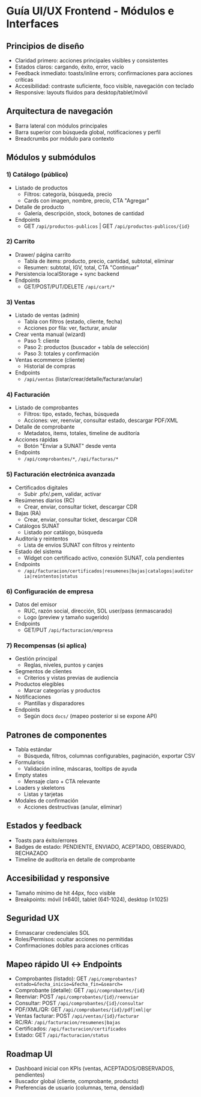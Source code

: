 # Guía UI/UX Frontend - Módulos e Interfaces

## Principios de diseño
- Claridad primero: acciones principales visibles y consistentes
- Estados claros: cargando, éxito, error, vacío
- Feedback inmediato: toasts/inline errors; confirmaciones para acciones críticas
- Accesibilidad: contraste suficiente, foco visible, navegación con teclado
- Responsive: layouts fluidos para desktop/tablet/móvil

## Arquitectura de navegación
- Barra lateral con módulos principales
- Barra superior con búsqueda global, notificaciones y perfil
- Breadcrumbs por módulo para contexto

## Módulos y submódulos

### 1) Catálogo (público)
- Listado de productos
  - Filtros: categoría, búsqueda, precio
  - Cards con imagen, nombre, precio, CTA "Agregar"
- Detalle de producto
  - Galería, descripción, stock, botones de cantidad
- Endpoints
  - GET `/api/productos-publicos` | GET `/api/productos-publicos/{id}`

### 2) Carrito
- Drawer/ página carrito
  - Tabla de items: producto, precio, cantidad, subtotal, eliminar
  - Resumen: subtotal, IGV, total, CTA "Continuar"
- Persistencia localStorage + sync backend
- Endpoints
  - GET/POST/PUT/DELETE `/api/cart/*`

### 3) Ventas
- Listado de ventas (admin)
  - Tabla con filtros (estado, cliente, fecha)
  - Acciones por fila: ver, facturar, anular
- Crear venta manual (wizard)
  - Paso 1: cliente
  - Paso 2: productos (buscador + tabla de selección)
  - Paso 3: totales y confirmación
- Ventas ecommerce (cliente)
  - Historial de compras
- Endpoints
  - `/api/ventas` (listar/crear/detalle/facturar/anular)

### 4) Facturación
- Listado de comprobantes
  - Filtros: tipo, estado, fechas, búsqueda
  - Acciones: ver, reenviar, consultar estado, descargar PDF/XML
- Detalle de comprobante
  - Metadatos, items, totales, timeline de auditoría
- Acciones rápidas
  - Botón "Enviar a SUNAT" desde venta
- Endpoints
  - `/api/comprobantes/*`, `/api/facturas/*`

### 5) Facturación electrónica avanzada
- Certificados digitales
  - Subir .pfx/.pem, validar, activar
- Resúmenes diarios (RC)
  - Crear, enviar, consultar ticket, descargar CDR
- Bajas (RA)
  - Crear, enviar, consultar ticket, descargar CDR
- Catálogos SUNAT
  - Listado por catálogo, búsqueda
- Auditoría y reintentos
  - Lista de envíos SUNAT con filtros y reintento
- Estado del sistema
  - Widget con certificado activo, conexión SUNAT, cola pendientes
- Endpoints
  - `/api/facturacion/certificados|resumenes|bajas|catalogos|auditoria|reintentos|status`

### 6) Configuración de empresa
- Datos del emisor
  - RUC, razón social, dirección, SOL user/pass (enmascarado)
  - Logo (preview y tamaño sugerido)
- Endpoints
  - GET/PUT `/api/facturacion/empresa`

### 7) Recompensas (si aplica)
- Gestión principal
  - Reglas, niveles, puntos y canjes
- Segmentos de clientes
  - Criterios y vistas previas de audiencia
- Productos elegibles
  - Marcar categorías y productos
- Notificaciones
  - Plantillas y disparadores
- Endpoints
  - Según docs `docs/` (mapeo posterior si se expone API)

## Patrones de componentes
- Tabla estándar
  - Búsqueda, filtros, columnas configurables, paginación, exportar CSV
- Formularios
  - Validación inline, máscaras, tooltips de ayuda
- Empty states
  - Mensaje claro + CTA relevante
- Loaders y skeletons
  - Listas y tarjetas
- Modales de confirmación
  - Acciones destructivas (anular, eliminar)

## Estados y feedback
- Toasts para éxito/errores
- Badges de estado: PENDIENTE, ENVIADO, ACEPTADO, OBSERVADO, RECHAZADO
- Timeline de auditoría en detalle de comprobante

## Accesibilidad y responsive
- Tamaño mínimo de hit 44px, foco visible
- Breakpoints: móvil (≤640), tablet (641-1024), desktop (≥1025)

## Seguridad UX
- Enmascarar credenciales SOL
- Roles/Permisos: ocultar acciones no permitidas
- Confirmaciones dobles para acciones críticas

## Mapeo rápido UI ↔ Endpoints
- Comprobantes (listado): GET `/api/comprobantes?estado=&fecha_inicio=&fecha_fin=&search=`
- Comprobante (detalle): GET `/api/comprobantes/{id}`
- Reenviar: POST `/api/comprobantes/{id}/reenviar`
- Consultar: POST `/api/comprobantes/{id}/consultar`
- PDF/XML/QR: GET `/api/comprobantes/{id}/pdf|xml|qr`
- Ventas facturar: POST `/api/ventas/{id}/facturar`
- RC/RA: `/api/facturacion/resumenes|bajas`
- Certificados: `/api/facturacion/certificados`
- Estado: GET `/api/facturacion/status`

## Roadmap UI
- Dashboard inicial con KPIs (ventas, ACEPTADOS/OBSERVADOS, pendientes)
- Buscador global (cliente, comprobante, producto)
- Preferencias de usuario (columnas, tema, densidad)
